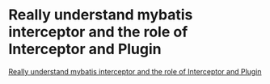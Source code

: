 # Really understand mybatis interceptor and the role of Interceptor and Plugin
[Really understand mybatis interceptor and the role of Interceptor and Plugin](https://aiwithcloud.com/2022/09/16/really_understand_mybatis_interceptor_and_the_role_of_interceptor_and_plugin/)